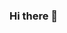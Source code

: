 ### Hi there 👋

<!--
**LALITH135/lalith135** is a ✨ _special_ ✨ repository because its `README.md` (this file) appears on your GitHub profile.

Here are some ideas to get you started:

- 🔭 🌱 I’m currently learning  data science...
- 
- 🤔 I’m looking for data scientist\data analyst (fresher)...
- 💬 Ask me about ...
- 📫 How to reach me:lalithkumar013@gmail.com ...
- 
- 
-->
